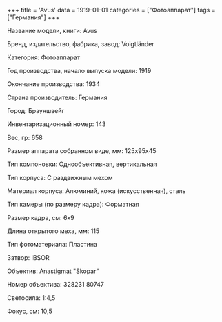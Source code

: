 +++
title = 'Avus'
data = 1919-01-01
categories = ["Фотоаппарат"]
tags = ["Германия"]
+++

Название модели, книги: Avus

Бренд, издательство, фабрика, завод: Voigtländer

Категория: Фотоаппарат

Год производства, начало выпуска модели: 1919

Окончание производства: 1934

Страна производитель: Германия

Город: Брауншвейг

Инвентаризационный номер: 143

Вес, гр: 658

Размер аппарата  собранном виде, мм: 125х95х45

Тип компоновки: Однообъективная, вертикальная

Тип корпуса: С раздвижным мехом

Материал корпуса: Алюминий, кожа (искусственная), сталь

Тип камеры (по размеру кадра): Форматная

Размер кадра, см: 6х9

Длина открытого меха, мм: 115

Тип фотоматериала: Пластина

Затвор: IBSOR

Объектив: Anastigmat "Skopar"

Номер объектива: 328231
80747

Светосила: 1:4,5

Фокус, см: 10,5

